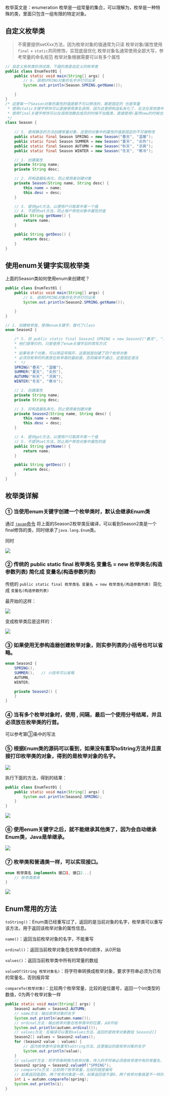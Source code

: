 

枚举英文是：enumeration
枚举是一组常量的集合，可以理解为，枚举是一种特殊的类，里面只包含一组有限的特定对象。

## 自定义枚举类

> 不需要提供setXxx方法，因为枚举对象的值通常为只读
> 枚举对象/属性使用`final` + `static`共同修饰，实现底层优化
> 枚举对象名通常使用全部大写，参考常量的命名规范
> 枚举对象根据需要可以有多个属性

```java
// 自定义枚举类的测试类，下面的类是自定义的枚举类
public class EnumTest01 {
    public static void main(String[] args) {
        // 6. 调用SPRING对象的名字并打印出来
        System.out.println(Season.SPRING.getName());

    }
}
/* 这里每一个Season对象的属性的值是都不可以修改的，都是固定的 也是常量
 * 使用static关键字修饰可以直接使用类名调用，因为这里把构造私有化了，无法在其他类中再创建对象
 * 使用final关键字修饰可以在调用改静态成员的时候不加载类，直接使用(虽然new的时候也会加载类)
 */
class Season {
    
    // 5. 使用静态的方法创建常量对象，这里的对象中的属性的值是固定的不可被修改
    public static final Season SPRING = new Season("春天", "温暖");
    public static final Season SUMMER = new Season("夏天", "炎热");
    public static final Season AUTUMN = new Season("秋天", "凉爽");
    public static final Season WINTER = new Season("冬天", "寒冷");

    // 1. 创建属性
    private String name;
    private String desc;

    // 2. 将构造器私有化，防止使用者创建对象
    private Season(String name, String desc) {
        this.name = name;
        this.desc = desc;
    }

    // 3. 提供get方法，以便用户只取其中某一个值
    // 4. 不提供set方法，防止用户修改对象中属性的值
    public String getName() {
        return name;
    }

    public String getDesc() {
        return desc;
    }
}
```

## 使用enum关键字实现枚举类

上面的Season类如何使用enum来创建呢？

```java
public class EnumTest01 {
    public static void main(String[] args) {
        // 6. 调用SPRING对象的名字并打印出来
        System.out.println(Season2.SPRING.getName());

    }
}

// 1. 创建枚举类，使用enum关键字，替代了class
enum Season2 {

    /* 5. 将 public static final Season2 SPRING = new Season2("春天", "温暖") 改成 SPRING("春天", "温暖")
    * 他们是等价的，只是使用了enum关键字后的简写方式
    * 
    * 如果有多个对象，可以用逗号隔开，这里就是创建了四个枚举对象
    * 必须将枚举的列表放在枚举类的最前面，否则编译不通过，这是固定语法
    *  */
    SPRING("春天", "温暖"),
    SUMMER("夏天", "炎热"),
    AUTUMN("秋天", "凉爽"),
    WINTER("冬天", "寒冷");

    // 2. 创建属性
    private String name;
    private String desc;

    // 3. 将构造器私有化，防止使用者创建对象
    private Season2(String name, String desc) {
        this.name = name;
        this.desc = desc;
    }

    // 4. 提供get方法，以便用户只取其中某一个值
    // 5. 不提供set方法，防止用户修改对象中属性的值
    public String getName() {
        return name;
    }

    public String getDesc() {
        return desc;
    }
}
```

## 枚举类详解

### ① 当使用enum关键字创建一个枚举类时，默认会继承Enum类

通过 [`javap`命令](javap命令使用.md) 将上面的Season2枚举类反编译，可以看到Season2类是一个final修饰的类，同时继承了`java.lang.Enum`类。

同时

![](assets/Java枚举Enum/a51c1d460bad66cf9837bb4d95b9abf6_MD5.png)

### ② 传统的 public static final 枚举类名 变量名 = new 枚举类名(构造参数列表) 简化成 变量名(构造参数列表)

传统的 `public static final 枚举类名 变量名 = new 枚举类名(构造参数列表) `简化成 `变量名(构造参数列表)`

最开始的这样：

![](assets/Java枚举Enum/b9cdf5b9fc0e44c4a7d845ac18adb959_MD5.png)

变成枚举类后是这样的：

![](assets/Java枚举Enum/00dcb2d7cdef49ee11213a711f845f7f_MD5.png)

### ③ 如果使用无参构造器创建枚举对象，则实参列表的小括号也可以省略。

```java
enum Season2 {
    SPRING(),
    SUMMER(),	// 小括号可以省略
    AUTUMN,
    WINTER;

    private Season2() {
    }
}
```

### ④ 当有多个枚举对象时，使用 , 间隔，最后一个使用分号结尾，并且必须放在枚举类的行首。

可以参考第③条中的写法

### ⑤ 根据Enum类的源码可以看到，如果没有重写toString方法并且直接打印枚举类的对象，得到的是枚举对象的名字。

![](assets/Java枚举Enum/382e7f1fdc8fadbc9a0bd60e5db359b2_MD5.png)

执行下面的方法，得到的结果：

```java
public class EnumTest01 {
    public static void main(String[] args) {
        System.out.println(Season2.SPRING);
    }
}
```

![](assets/Java枚举Enum/6988450fe4cbc42bc04759e720645fb8_MD5.png)

### ⑥ 使用enum关键字之后，就不能继承其他类了，因为会自动继承Enum类，Java是单继承。

![](assets/Java枚举Enum/50529c61b041a2424a38775de96ba3ff_MD5.png)

### ⑦ 枚举类和普通类一样，可以实现接口。

```java
enum 枚举类名 implements 接口1, 接口2...{
	// 枚举类类体
}
```

![](assets/Java枚举Enum/c1bc7067d0be33c566af3baa7c311ecf_MD5.png)





## Enum常用的方法
`toString()`：Enum类已经重写过了，返回的是当前对象的名字，枚举类可以重写该方法，用于返回该枚举对象的属性信息。

`name()`：返回当前枚举对象的名字，不能重写

`ordinal()`：返回当前枚举对象在枚举类中的顺序，从0开始

`values()`：返回当前枚举类中所有的常量的数组

`valueOf(String 枚举对象名)`：将字符串转换成枚举对象，要求字符串必须为已有的常量名，否则报异常

`compareTo(枚举对象)`：比较两个枚举常量，比较的是位置号，返回一个int类型的数值，0为两个枚举对象一样

```java
public static void main(String[] args) {
    Season2 autumn = Season2.AUTUMN;
    // name方法：输出枚举对象的名字
    System.out.println(autumn.name());
    // ordinal方法：输出枚举对象在枚举类中的位置，从0开始
    System.out.println(autumn.ordinal());
    // values方法：反编译可以看到values方法，返回的是枚举对象数组 Season2[]
    Season2[] values = Season2.values();
    for (Season2 value : values) {
        // 因为枚举类中没有重写toString方法，这里输出的是枚举对象的名字
        System.out.println(value);
    }
    // valueOf方法：将字符串转换为枚举对象，传入的字符串必须是枚举类中有的常量名，如果没有的话则会报错
    Season2 spring = Season2.valueOf("SPRING");
    // compareTo方法：比较两个枚举常量，比较的就是编号
    // 如果返回值是0，两个枚举对象是一样，如果返回值不是0，两个枚举对象就是不一样的
    int i = autumn.compareTo(spring);
    System.out.println(i);
}
```
